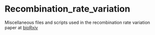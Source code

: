 # Recombination_rate_variation
Miscellaneous files and scripts used in the recombination rate variation paper at <a href="https://doi.org/10.1101/664037">bioRxiv</a>
